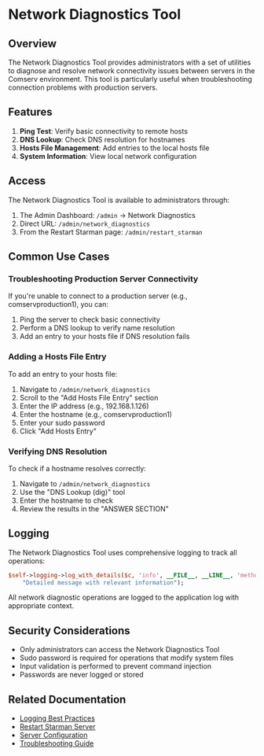 # Network Diagnostics Tool

## Overview

The Network Diagnostics Tool provides administrators with a set of utilities to diagnose and resolve network connectivity issues between servers in the Comserv environment. This tool is particularly useful when troubleshooting connection problems with production servers.

## Features

1. **Ping Test**: Verify basic connectivity to remote hosts
2. **DNS Lookup**: Check DNS resolution for hostnames
3. **Hosts File Management**: Add entries to the local hosts file
4. **System Information**: View local network configuration

## Access

The Network Diagnostics Tool is available to administrators through:

1. The Admin Dashboard: `/admin` → Network Diagnostics
2. Direct URL: `/admin/network_diagnostics`
3. From the Restart Starman page: `/admin/restart_starman`

## Common Use Cases

### Troubleshooting Production Server Connectivity

If you're unable to connect to a production server (e.g., comservproduction1), you can:

1. Ping the server to check basic connectivity
2. Perform a DNS lookup to verify name resolution
3. Add an entry to your hosts file if DNS resolution fails

### Adding a Hosts File Entry

To add an entry to your hosts file:

1. Navigate to `/admin/network_diagnostics`
2. Scroll to the "Add Hosts File Entry" section
3. Enter the IP address (e.g., 192.168.1.126)
4. Enter the hostname (e.g., comservproduction1)
5. Enter your sudo password
6. Click "Add Hosts Entry"

### Verifying DNS Resolution

To check if a hostname resolves correctly:

1. Navigate to `/admin/network_diagnostics`
2. Use the "DNS Lookup (dig)" tool
3. Enter the hostname to check
4. Review the results in the "ANSWER SECTION"

## Logging

The Network Diagnostics Tool uses comprehensive logging to track all operations:

```perl
$self->logging->log_with_details($c, 'info', __FILE__, __LINE__, 'method_name',
    "Detailed message with relevant information");
```

All network diagnostic operations are logged to the application log with appropriate context.

## Security Considerations

- Only administrators can access the Network Diagnostics Tool
- Sudo password is required for operations that modify system files
- Input validation is performed to prevent command injection
- Passwords are never logged or stored

## Related Documentation

- [Logging Best Practices](/Documentation/logging_best_practices)
- [Restart Starman Server](/Documentation/restart_starman)
- [Server Configuration](/Documentation/server_configuration)
- [Troubleshooting Guide](/Documentation/troubleshooting_guide)